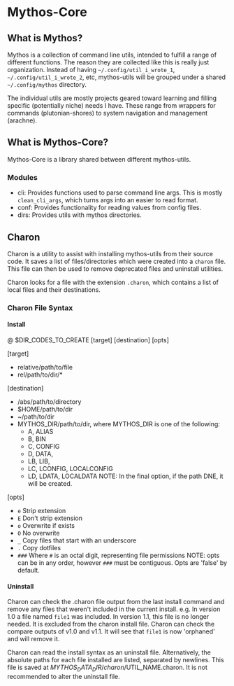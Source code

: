 # Mythos-Core
## What is Mythos?
Mythos is a collection of command line utils, intended to fulfill a range of different functions. The reason they are collected like this is really just organization. Instead of having `~/.config/util_i_wrote_1`, `~/.config/util_i_wrote_2`, etc, mythos-utils will be grouped under a shared `~/.config/mythos` directory. 

The individual utils are mostly projects geared toward learning and filling specific (potentially niche) needs I have. These range from wrappers for commands (plutonian-shores) to system navigation and management (arachne). 

## What is Mythos-Core?
Mythos-Core is a library shared between different mythos-utils. 

### Modules 
- cli: Provides functions used to parse command line args. This is mostly `clean_cli_args`, which turns args into an easier to read format.
- conf: Provides functionality for reading values from config files.
- dirs: Provides utils with mythos directories.

## Charon
Charon is a utility to assist with installing mythos-utils from their source code. It saves a list of files/directories which were created into a `charon` file. This file can then be used to remove deprecated files and uninstall utilities. 

Charon looks for a file with the extension `.charon`, which contains a list of local files and their destinations.

### Charon File Syntax
#### Install 
@ $DIR_CODES_TO_CREATE
[target] [destination] [opts]

[target]
- relative/path/to/file 
- rel/path/to/dir/*

[destination]
- /abs/path/to/directory 
- $HOME/path/to/dir
- ~/path/to/dir
- MYTHOS_DIR/path/to/dir, where MYTHOS_DIR is one of the following:
    - A, ALIAS
    - B, BIN
    - C, CONFIG 
    - D, DATA,
    - LB, LIB,
    - LC, LCONFIG, LOCALCONFIG
    - LD, LDATA, LOCALDATA
NOTE: In the final option, if the path DNE, it will be created.

[opts]
- `e` Strip extension
- `E` Don't strip extension
- `o` Overwrite if exists
- `O` No overwrite 
- `_` Copy files that start with an underscore
- `.` Copy dotfiles
- `###` Where `#` is an octal digit, representing file permissions
NOTE: opts can be in any order, however `###` must be contiguous.
Opts are 'false' by default.

#### Uninstall
Charon can check the .charon file output from the last install command and remove any files that weren't included in the current install.
e.g. 
    In version 1.0 a file named `file1` was included.
    In version 1.1, this file is no longer needed. It is excluded from the charon install file.
    Charon can check the compare outputs of v1.0 and v1.1. 
    It will see that `file1` is now 'orphaned' and will remove it.

Charon can read the install syntax as an uninstall file. Alternatively, the absolute paths for each file installed are listed, separated by newlines. 
This file is saved at $MYTHOS_DATA_DIR/charon/$UTIL_NAME.charon. It is not recommended to alter the uninstall file. 
